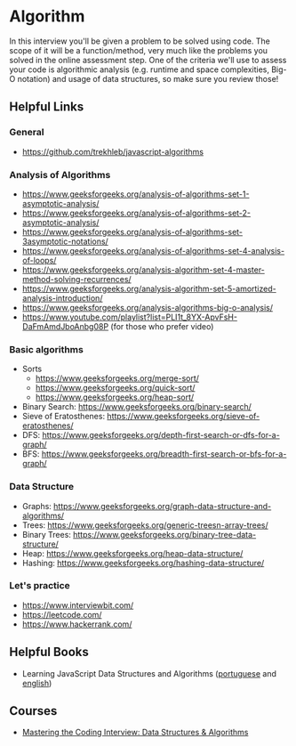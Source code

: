 # Algorithm

In this interview you'll be given a problem to be solved using code. The scope of it will be a function/method, very much like the problems you solved in the online assessment step.
One of the criteria we'll use to assess your code is algorithmic analysis (e.g. runtime and space complexities, Big-O notation) and usage of data structures, so make sure you review those!

## Helpful Links
### General
- https://github.com/trekhleb/javascript-algorithms

### Analysis of Algorithms
- https://www.geeksforgeeks.org/analysis-of-algorithms-set-1-asymptotic-analysis/
- https://www.geeksforgeeks.org/analysis-of-algorithms-set-2-asymptotic-analysis/
- https://www.geeksforgeeks.org/analysis-of-algorithms-set-3asymptotic-notations/
- https://www.geeksforgeeks.org/analysis-of-algorithms-set-4-analysis-of-loops/
- https://www.geeksforgeeks.org/analysis-algorithm-set-4-master-method-solving-recurrences/
- https://www.geeksforgeeks.org/analysis-algorithm-set-5-amortized-analysis-introduction/
- https://www.geeksforgeeks.org/analysis-algorithms-big-o-analysis/
- https://www.youtube.com/playlist?list=PLI1t_8YX-ApvFsH-DaFmAmdJboAnbg08P (for those who prefer video)

### Basic algorithms
- Sorts
  - https://www.geeksforgeeks.org/merge-sort/
  - https://www.geeksforgeeks.org/quick-sort/
  - https://www.geeksforgeeks.org/heap-sort/
- Binary Search: https://www.geeksforgeeks.org/binary-search/
- Sieve of Eratosthenes: https://www.geeksforgeeks.org/sieve-of-eratosthenes/
- DFS: https://www.geeksforgeeks.org/depth-first-search-or-dfs-for-a-graph/
- BFS: https://www.geeksforgeeks.org/breadth-first-search-or-bfs-for-a-graph/

### Data Structure
- Graphs: https://www.geeksforgeeks.org/graph-data-structure-and-algorithms/
- Trees: https://www.geeksforgeeks.org/generic-treesn-array-trees/
- Binary Trees: https://www.geeksforgeeks.org/binary-tree-data-structure/
- Heap: https://www.geeksforgeeks.org/heap-data-structure/
- Hashing: https://www.geeksforgeeks.org/hashing-data-structure/

### Let's practice
- https://www.interviewbit.com/
- https://leetcode.com/
- https://www.hackerrank.com/

## Helpful Books
- Learning JavaScript Data Structures and Algorithms ([portuguese](https://www.amazon.com.br/Estruturas-dados-algoritmos-com-JavaScript-ebook/dp/B07P6SZJVQ/ref=asc_df_B07P6SZJVQ/) and [english](https://www.amazon.com.br/Learning-JavaScript-Data-Structures-Algorithms-ebook/dp/B077NB5H6Y/ref=pd_sbs_351_4/140-8222808-8166920))

## Courses
- [Mastering the Coding Interview: Data Structures & Algorithms](https://www.udemy.com/course/master-the-coding-interview-data-structures-algorithms/)